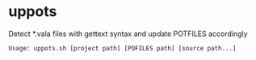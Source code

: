 # uppots
Detect *.vala files with gettext syntax and update POTFILES accordingly

```
Usage: uppots.sh [project path] [POFILES path] [source path...]
```
